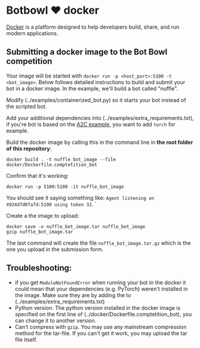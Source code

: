 # Botbowl :heart: docker
[Docker](http://docker.com) is a platform designed to help developers build, share, and run modern applications. 

## Submitting a docker image to the Bot Bowl competition
Your image will be started with `docker run -p <host_port>:5100 -t <bot_image>`. Below follows detailed instructions to build and submit your bot in a docker image. In the example, we'll build a bot called "nuffle". 


Modify (../examples/containerized_bot.py) so it starts your bot instead of the scripted bot. 

Add your additional dependencies into (../examples/extra_requirements.txt), if you're bot is based on the [A2C example](a2c.md), you want to add `torch` for example. 

Build the docker image by calling this in the command line in **the root folder of this repository**: 
```shell
docker build . -t nuffle_bot_image --file docker/Dockerfile.comptetition_bot
```

Confirm that it's working: 
```shell
docker run -p 5100:5100 -it nuffle_bot_image 
```
You should see it saying something like: `Agent listening on 4924d7d0fa7d:5100 using token 32`. 
`

Create a the image to upload: 
```shell
docker save -o nuffle_bot_image.tar nuffle_bot_image
gzip nuffle_bot_image.tar
```
The last command will create the file `nuffle_bot_image.tar.gz` which is the one you upload in the submission form. 
## Troubleshooting: 
 - if you get `ModuleNotFoundError` when running your bot in the docker it could mean that your dependencies (e.g. PyTorch) weren't installed in the image. Make sure they are by adding the to (../examples/extra_requirements.txt)
- Python version. The python version installed in the docker image is specified on the first line of (../docker/Dockerfile.comptetition_bot), you can change it to another version.
- Can't compress with `gzip`. You may use any mainstream compression method for the tar-file. If you can't get it work, you may upload the tar file itself. 




